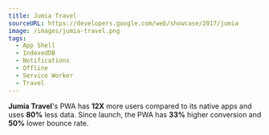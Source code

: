 ```yaml
---
title: Jumia Travel
sourceURL: https://developers.google.com/web/showcase/2017/jumia
image: /images/jumia-travel.png
tags:
  - App Shell
  - IndexedDB
  - Notifications
  - Offline
  - Service Worker
  - Travel
---
```


**Jumia Travel**'s PWA has **12X** more users compared to its native apps and uses **80%** less data. Since launch, the PWA has **33%** higher conversion and **50%** lower bounce rate.
